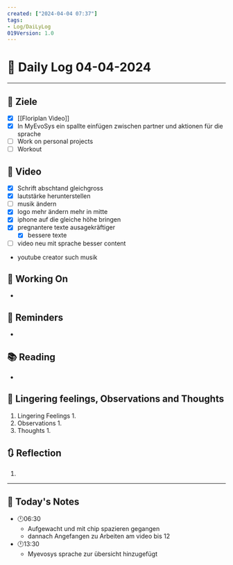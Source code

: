 ```yaml
---
created: ["2024-04-04 07:37"]
tags:
- Log/DaiLyLog
019Version: 1.0
---
```


# 📅 Daily Log 04-04-2024

---
## 🔷 Ziele
- [x] [[Floriplan Video]]
- [x] In MyEvoSys ein spallte einfügen zwischen partner und aktionen für die sprache
- [ ] Work on personal projects
- [ ] Workout
## 🎯 Video
- [x]  Schrift abschtand gleichgross 
- [x] lautstärke herunterstellen
- [ ] musik ändern
- [x] logo mehr ändern mehr in mitte 
- [x] iphone auf die gleiche höhe bringen
- [x] pregnantere texte ausagekräftiger
	- [x] bessere texte
- [ ] video neu mit sprache besser content
-  youtube creator such musik
## 🚀 Working On
- 
## 📕 Reminders
- 
## 📚 Reading
- 
##  💬 Lingering feelings, Observations and Thoughts 
1. Lingering Feelings
	1. 
2. Observations
	1. 
3. Thoughts
	1. 
## 🔃 Reflection
1. 
---

## 📅 Today's Notes
- 🕛06:30 
	- Aufgewacht und mit chip spazieren gegangen
	- dannach Angefangen zu Arbeiten am video bis 12
- 🕛13:30 
	- Myevosys sprache zur übersicht hinzugefügt 